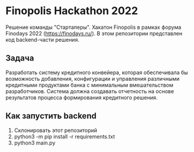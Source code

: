 # Finopolis Hackathon 2022
Решение команды "Стартаперы". Хакатон Finopolis в рамках форума Finodays 2022 (https://finodays.ru/). В этом репозитории представлен код backend-части решения.

## Задача
Разработать систему кредитного конвейера, которая обеспечивала бы возможность добавления, конфигурации и управления различными кредитными продуктами банка с минимальным вмешательством разработчиков. Система должна создавать отчетность на основе результатов процесса формирования
кредитного решения.


## Как запустить backend
1. Склонировать этот репозиторий
2. python3 -m pip install -r requirements.txt
3. python3 main.py

